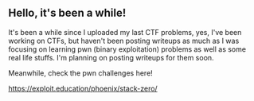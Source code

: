 Hello, it's been a while!
-------------------------------

It's been a while since I uploaded my last CTF problems, yes, I've been working on CTFs, but haven't been posting writeups as much as I was focusing on learning pwn (binary exploitation) problems as well as some real life stuffs. I'm planning on posting writeups for them soon.

Meanwhile, check the pwn challenges here! 

https://exploit.education/phoenix/stack-zero/
